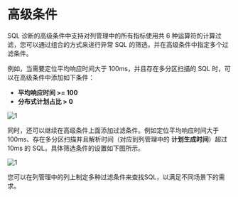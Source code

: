 # 高级条件

SQL 诊断的高级条件中支持对列管理中的所有指标使用共 6 种运算符的计算过滤，您可以通过组合的方式来进行异常 SQL 的筛选，并在高级条件中指定多个过滤条件。

例如，当需要定位平均响应时间大于 100ms，并且存在多分区扫描的 SQL 时，可以在高级条件中添加如下条件：

* **平均响应时间 >= 100**
* **分布式计划占比 > 0**

![1](https://obbusiness-private.oss-cn-shanghai.aliyuncs.com/doc/img/ocp/410/%E9%AB%98%E7%BA%A7%E6%9D%A1%E4%BB%B6.png)

同时，还可以继续在高级条件上面添加过滤条件。例如定位平均响应时间大于 100ms、存在多分区扫描并且解析时间（对应到列管理中的 **计划生成时间**）超过 10ms 的 SQL，具体筛选条件的设置如下图所示。

![1](https://obbusiness-private.oss-cn-shanghai.aliyuncs.com/doc/img/ocp/410/%E9%AB%98%E7%BA%A7%E6%9D%A1%E4%BB%B6%E5%A2%9E%E5%8A%A0.png)

您可以在列管理中的列上制定多种过滤条件来查找SQL，以满足不同场景下的需求。
